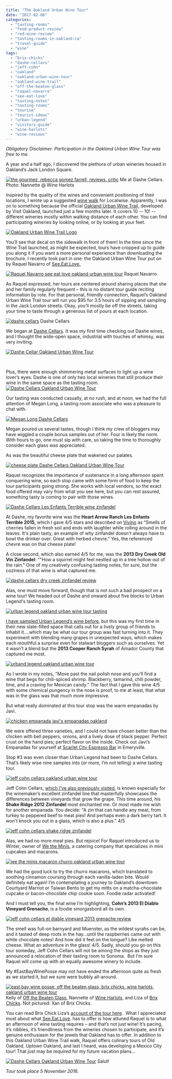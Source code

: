 ```yaml
---
title: "The Oakland Urban Wine Tour"
date: "2017-02-06"
categories:
  - "tasting-rooms"
  - "food-product-review"
  - "red-wine-review"
  - "tasting-rooms-in-oakland-ca"
  - "travel-guide"
  - "wine"
tags:
  - "brix-chicks"
  - "dashe-cellars"
  - "jeff-cohn"
  - "oakland"
  - "oakland-urban-wine-tour"
  - "oakland-wine-trail"
  - "off-the-beaten-glass"
  - "raquel-navarro"
  - "see-eat-love"
  - "tasting-notes"
  - "tasting-rooms"
  - "tourism"
  - "tourist-ideas"
  - "urban-legend"
  - "visitors-guide"
  - "wine-harlots"
  - "wine-reviews"
---
```


_Obligatory Disclaimer: Participation in the Oakland Urban Wine Tour was free to me._

A year and a half ago, I discovered the plethora of urban wineries housed in Oakland’s Jack London Square.




<div class="caption">

[![the gourmez, rebecca gomez farrell, reviews, critic](http://s3.amazonaws.com/thegourmez-wpmedia/2017/01/RGF-vespa-400x500.jpg)](http://s3.amazonaws.com/thegourmez-wpmedia/2017/01/RGF-vespa.jpg) Me at Dashe Cellars. Photo: Nannette @ Wine Harlots</div>


Inspired by the quality of the wines and convenient positioning of their locations, I wrote up a suggested [wine walk](https://www.localwise.com/a/49-a-winery-walking-tour-in-jack-london-square) for Localwise. Apparently, I was on to something because the official [Oakland Urban Wine Trail,](https://www.visitoakland.com/things-to-do/oakland-urban-wine-trail/) developed by Visit Oakland, launched just a few months later. It covers 10 -- 10! -- different wineries mostly within walking distance of each other. You can find participating wineries by looking online, or by looking at your feet.

[![Oakland Urban Wine Trail Logo](http://s3.amazonaws.com/thegourmez-wpmedia/2017/02/oaklandurbanwine-335x500.jpg)](http://s3.amazonaws.com/thegourmez-wpmedia/2017/02/oaklandurbanwine.jpg)

You’ll see that decal on the sidewalk in front of them! In the time since the Wine Trail launched, as might be expected, tours have cropped up to guide you along it if you want a more personal experience than downloading the brochure. I recently took part in one: the Oakland Urban Wine Tour put on by Raquel Navarro of [See.Eat.Love.](http://www.seeeatlove.com/)




<div class="caption">

[![Raquel Navarro see eat love oakland urban wine tour](http://s3.amazonaws.com/thegourmez-wpmedia/2017/02/UrbanWineTrail_07-360x500.jpg)](http://s3.amazonaws.com/thegourmez-wpmedia/2017/02/UrbanWineTrail_07.jpg) Raquel Navarro</div>


As Raquel expressed, her tours are centered around sharing places that she and her family regularly frequent – this is no distant tour guide reciting information by rote. For that personal, friendly connection, Raquel’s Oakland Urban Wine Trail tour will run you $95 for 3.5 hours of sipping and sampling in the Jack London streets. Okay, you’ll mostly be off the streets, taking your time to taste through a generous list of pours at each location.




<div class="caption">

[![dashe cellars](http://s3.amazonaws.com/thegourmez-wpmedia/2017/02/UrbanWineTrail_04-500x334.jpg)](http://s3.amazonaws.com/thegourmez-wpmedia/2017/02/UrbanWineTrail_04.jpg) Dashe Cellars</div>


We began at [Dashe Cellars](https://www.visitoakland.com/plugins/crm/count/?type=server&key=4_3090&val=5e48a1701650c96b7ad495b0f268875ce0330cb6665c2158b38484e2a5956d8fba9b96d81a74e5d6dbe6babb33859a8dfb865c2c23e11ef357). It was my first time checking out Dashe wines, and I thought the wide-open space, industrial with touches of whimsy, was very inviting.

[![Dashe Cellar Oakland Urban Wine Tour](http://s3.amazonaws.com/thegourmez-wpmedia/2017/02/UrbanWineTrail_01-381x500.jpg)](http://s3.amazonaws.com/thegourmez-wpmedia/2017/02/UrbanWineTrail_01.jpg)

 

Plus, there were enough shimmering metal surfaces to light up a wine lover’s eyes. Dashe is one of only two local wineries that still produce their wine in the same space as the tasting room. [![Dashe Cellars Oakland Urban Wine Tour](http://s3.amazonaws.com/thegourmez-wpmedia/2017/02/UrbanWineTrail_03-390x500.jpg)](http://s3.amazonaws.com/thegourmez-wpmedia/2017/02/UrbanWineTrail_03.jpg)

Our tasting was conducted casually, at no rush, and at noon, we had the full attention of Megan Long, a tasting room associate who was a pleasure to chat with.

[![Megan Long Dashe Cellars](http://s3.amazonaws.com/thegourmez-wpmedia/2017/02/UrbanWineTrail_09-500x334.jpg)](http://s3.amazonaws.com/thegourmez-wpmedia/2017/02/UrbanWineTrail_09.jpg)

Megan poured us several tastes, though I think my crew of bloggers may have wiggled a couple bonus samples out of her. Four is likely the norm. With hours to go, one must sip with care, so taking the time to thoroughly consider each glass was appreciated.

As was the beautiful cheese plate that wakened our palates.

[![cheese plate Dashe Cellars Oakland Urban Wine Tour](http://s3.amazonaws.com/thegourmez-wpmedia/2017/02/UrbanWineTrail_02-500x334.jpg)](http://s3.amazonaws.com/thegourmez-wpmedia/2017/02/UrbanWineTrail_02.jpg)

Raquel recognizes the importance of sustenance in a long afternoon spent conquering wine, so each stop came with some form of food to keep the tour participants going strong. She works with local vendors, so the exact food offered may vary from what you see here, but you can rest assured, something tasty is coming to pair with those wines.

[![Dashe Cellars Les Enfants Terrible wine zinfandel](http://s3.amazonaws.com/thegourmez-wpmedia/2017/02/UrbanWineTrail_12-362x500.jpg)](http://s3.amazonaws.com/thegourmez-wpmedia/2017/02/UrbanWineTrail_12.jpg)

At Dashe, my favorite wine was the **Heart Arrow Ranch Les Enfants Terrible 2015,** which I gave 4/5 stars and described on [Vivino](https://www.vivino.com/users/becca.gom) as “Smells of cherries fallen in fresh soil and ends with laughter while rolling around in the leaves. It's plain tasty, an example of why zinfandel doesn't always have to bowl the drinker over. Great with herbed chevre.” Yes, the referenced chevre was on that cheese plate!

A close second, which also earned 4/5 for me, was the **2013 Dry Creek Old Vin Zinfandel**: “"How a squirrel might feel nestled up in a tree hollow out of the rain.” One of my creatively confusing tasting notes, for sure, but the coziness of that wine is what captured me.

[![dashe cellars dry creek zinfandel review](http://s3.amazonaws.com/thegourmez-wpmedia/2017/02/UrbanWineTrail_16-334x500.jpg)](http://s3.amazonaws.com/thegourmez-wpmedia/2017/02/UrbanWineTrail_16.jpg)

Alas, one must move forward, though that is not such a bad prospect on a wine tour! We headed out of Dashe and onward about five blocks to Urban Legend's tasting room.

[![urban legend oakland urban wine tour tasting](http://s3.amazonaws.com/thegourmez-wpmedia/2017/02/UrbanWineTrail_20-500x436.jpg)](http://s3.amazonaws.com/thegourmez-wpmedia/2017/02/UrbanWineTrail_20.jpg)

[I have sampled Urban Legend’s wine before](http://thegourmez.com/2015/07/28/urban-legend-cellars-tasting/), but this was my first time in their new slate-filled space that calls out for a lively group of friends to inhabit it….which may be what our tour group was fast turning into it. They experiment with blending many grapes in unexpected ways, which makes each mouthful a surprise even for stalwart bloggers such as ourselves. Yet it wasn’t a blend but the **2013 Cooper Ranch Syrah** of Amador County that captured me most.

[![urband legend oakland urban wine tour](http://s3.amazonaws.com/thegourmez-wpmedia/2017/02/UrbanWineTrail_28-500x334.jpg)](http://s3.amazonaws.com/thegourmez-wpmedia/2017/02/UrbanWineTrail_28.jpg)

As I wrote in my notes, "Move past the nail polish nose and you'll find a wine that begs for chili-spiced shrimp. Blackberry, tamarind, chili powder, lime, and a craving for Mexican candy.” The fact that I gave this wine 4/5 with some chemical pungency in the nose is proof, to me at least, that what was in the glass was that much more impressive.

But what really dominated at this tour stop was the warm empanadas by Javi.

[![chicken empanada javi's empanadas oakland](http://s3.amazonaws.com/thegourmez-wpmedia/2017/02/UrbanWineTrail_26-500x488.jpg)](http://s3.amazonaws.com/thegourmez-wpmedia/2017/02/UrbanWineTrail_26.jpg)

We were offered three varieties, and I could not have chosen better than the chicken with bell peppers, onions, and a lively dose of black pepper. Perfect crust on the hand pies; perfect flavor on the inside. Check out Javi’s Empanadas for yourself at [Scarlet City Espresso Bar](http://www.scarletcityroasting.com/espresso-bar/) in Emeryville.

Stop #3 was even closer than Urban Legend had been to Dashe Cellars. That’s likely wise nine samples into (or more, I’m not telling) a wine tasting tour.

[![jeff cohn cellars oakland urban wine tour](http://s3.amazonaws.com/thegourmez-wpmedia/2017/02/UrbanWineTrail_33-500x334.jpg)](http://s3.amazonaws.com/thegourmez-wpmedia/2017/02/UrbanWineTrail_33.jpg)

Jeff Cohn Cellars, [which I’ve also previously visited](http://thegourmez.com/2015/07/16/jeff-cohn-cellars/), is known especially for the winemaker’s excellent zinfandel line that masterfully showcases the differences between vineyards that grow the grape. This time around, his **Shake Ridge 2012 Zinfandel** most enchanted me. Or most made me wish for another empanada. You decide: "A zin that can handle any meat, from turkey to peppered beef to meat pies! And perhaps even a dark berry tart. It won't knock you out in a glass, which is also a plus.” 4/5

[![jeff cohn cellars shake ridge zinfandel](http://s3.amazonaws.com/thegourmez-wpmedia/2017/02/UrbanWineTrail_37-334x500.jpg)](http://s3.amazonaws.com/thegourmez-wpmedia/2017/02/UrbanWineTrail_37.jpg)

Alas, we had no more meat pies. But rejoice! For Raquel introduced us to Winter, owner of [We the Minis](http://wetheminis.com/), a catering company that specializes in mini cupcakes and macarons.

[![we the minis macaron churro oakland urban wine tour](http://s3.amazonaws.com/thegourmez-wpmedia/2017/02/UrbanWineTrail_40-500x359.jpg)](http://s3.amazonaws.com/thegourmez-wpmedia/2017/02/UrbanWineTrail_40.jpg)

We had the good luck to try the churro macarons, which translated to soothing cinnamon coursing through each vanilla-laden bite. Would definitely eat again! I’m contemplating a journey to Oakland’s downtown Courtyard Marriot or Taiwan Bento to get my mitts on a matcha-chocolate cupcake or bacon-chocolate chip cookie soon. Foodie radar activated!

And I must tell you, the final wine I’m highlighting, **Cohn’s 2013 El Diablo Vineyard Grenache**, is a foodie smorgasbord all its own.

[![jeff cohn cellars el diable vineyard 2013 grenache review](http://s3.amazonaws.com/thegourmez-wpmedia/2017/02/UrbanWineTrail-41-334x500.jpg)](http://s3.amazonaws.com/thegourmez-wpmedia/2017/02/UrbanWineTrail-41.jpg)

The smell was full-on barnyard and Muenster, as the wildest syrahs can be, and it tasted of deep roots in the hay…until the raspberries came out with white chocolate notes! And how did it feel on the tongue? Like melted cheese. What an adventure in the glass! 4/5. Sadly, should you go on this tour someday, Jeff Cohn Cellars will not be among the stops as they just announced a relocation of their tasting room to Sonoma.  But I'm sure Raquel will come up with an equally awesome winery to include.

My #EastBayWinePosse may not have ended the afternoon quite as fresh as we started it, but we sure were bubbly all-around.




<div class="caption">

[![east bay wine posse, off the beaten glass, brix chicks, wine harlots, oakland urban wine tour](http://s3.amazonaws.com/thegourmez-wpmedia/2017/02/UrbanWineTrail_15-500x356.jpg)](http://s3.amazonaws.com/thegourmez-wpmedia/2017/02/UrbanWineTrail_15.jpg) Kelly of [Off the Beaten Glass,](https://t.co/OC0Txb3Mzp) Nannette of [Wine Harlots](http://wineharlots.com/), and Liza of [Brix Chicks](http://www.brixchicks.com/). Not pictured: Xan of Brix Chicks.</div>


You can read Brix Chick Liza’s [account of the tour here](http://www.brixchicks.com/2016/11/discovering-more-to-seeeatlove-in.html).  What I appreciated most about what [See.Eat.Love](http://www.seeeatlove.com/tours). has to offer is how attuned Raquel is to what an afternoon of wine tasting requires – and that’s not just wine! It’s pacing, it’s nibbles, it’s friendliness from the wineries chosen to participate, and it’s genuine enthusiasm for the jewels that Oakland has to offer. In addition to this Oakland Urban Wine Trail walk, Raquel offers culinary tours of Old Oakland, Uptown Oakland, and last I heard, was developing a Mexico City tour! That just may be required for my future vacation plans…




<div class="caption">

[![Dashe Cellars Oakland Urban Wine Tour](http://s3.amazonaws.com/thegourmez-wpmedia/2017/02/UrbanWineTrail_14-402x500.jpg)](http://s3.amazonaws.com/thegourmez-wpmedia/2017/02/UrbanWineTrail_14.jpg) Salut!</div>


_Tour took place 5 November 2016._
